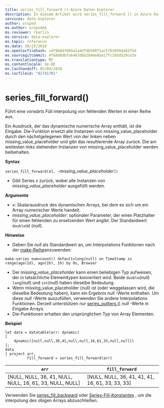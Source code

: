 ```yaml
---
title: series_fill_forward ()-Azure Daten-Explorer
description: In diesem Artikel wird series_fill_forward () in Azure Daten-Explorer beschrieben.
services: data-explorer
author: orspod
ms.author: orspodek
ms.reviewer: rkarlin
ms.service: data-explorer
ms.topic: reference
ms.date: 10/23/2018
ms.openlocfilehash: cdf9b84f684a2a4dfdb508f1ac5762039da8275d
ms.sourcegitcommit: 4f68d6dbfa6463dbb284de0aa17fc193d529ce3a
ms.translationtype: MT
ms.contentlocale: de-DE
ms.lasthandoff: 05/04/2020
ms.locfileid: "82741701"
---
```

# <a name="series_fill_forward"></a>series_fill_forward()

Führt eine vorwärts Füll interpolung von fehlenden Werten in einer Reihe aus.

Ein Ausdruck, der das dynamische numerische Array enthält, ist die Eingabe. Die-Funktion ersetzt alle Instanzen von missing_value_placeholder durch den nächstgelegenen Wert von der linken neben missing_value_placeholder und gibt das resultierende Array zurück. Die am weitesten links stehenden Instanzen von missing_value_placeholder werden beibehalten.

**Syntax**

`series_fill_forward(`*x*`[, `-*missing_value_placeholder*`])`
* Gibt Series *x* zurück, wobei alle Instanzen von *missing_value_placeholder* ausgefüllt werden.

**Argumente**

* *x*: Skalarausdruck des dynamischen Arrays, bei dem es sich um ein Array numerischer Werte handelt. 
* *missing_value_placeholder*: optionaler Parameter, der einen Platzhalter für einen fehlenden zu ersetzenden Wert angibt. Der Standardwert `double`ist (*null*).

**Hinweise**

* Geben Sie *null* als Standardwert an, um Interpolations Funktionen nach der [make-Reihe](make-seriesoperator.md)anzuwenden: 

```kusto
make-series num=count() default=long(null) on TimeStamp in range(ago(1d), ago(1h), 1h) by Os, Browser
```

* Der *missing_value_placeholder* kann einen beliebigen Typ aufweisen, der in tatsächliche Elementtypen konvertiert wird. Beide `double`(*null*) `long`(*null*) und `int`(*null*) haben dieselbe Bedeutung.
* Wenn missing_value_placeholder (null) ist (oder weggelassen wird, die dieselbe Bedeutung haben), kann ein Ergebnis *null* -Werte enthalten. Um diese *null* -Werte auszufüllen, verwenden Sie andere Interpolations Funktionen. Derzeit unterstützen nur [series_outliers ()](series-outliersfunction.md) *null* -Werte in Eingabe Arrays.
* Die-Funktionen erhalten den ursprünglichen Typ von Array Elementen.

**Beispiel**

```kusto
let data = datatable(arr: dynamic)
[
    dynamic([null,null,36,41,null,null,16,61,33,null,null])   
];
data 
| project arr, 
          fill_forward = series_fill_forward(arr)  

```

|`arr`|`fill_forward`|
|---|---|
|[NULL, NULL, 36, 41, NULL, NULL, 16, 61, 33, NULL, NULL]|[NULL, NULL, 36, 41, 41, 41, 16, 61, 33, 33, 33]|
   
Verwenden Sie [series_fill_backward](series-fill-backwardfunction.md) oder [Series-Fill-Konstanten](series-fill-constfunction.md) , um die interpolung des obigen Arrays abzuschließen.